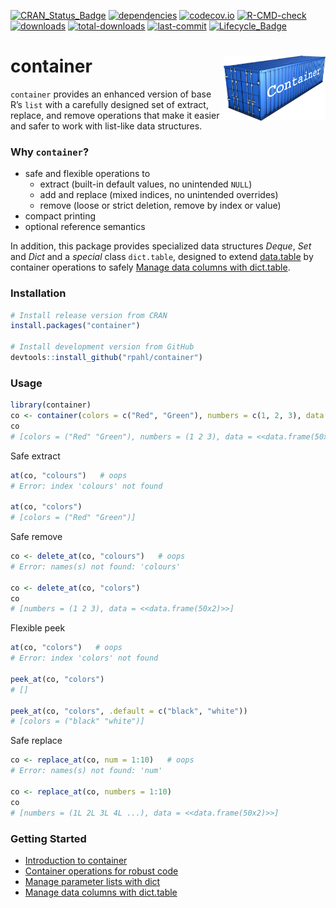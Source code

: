 
<!-- README.md is generated from README.Rmd. Please edit that file -->
<!-- badges: start -->

[![CRAN_Status_Badge](https://www.r-pkg.org/badges/version/container)](https://cran.r-project.org/package=container)
[![dependencies](https://tinyverse.netlify.com/badge/container)](https://CRAN.R-project.org/package=container)
[![codecov.io](https://codecov.io/github/rpahl/container/coverage.svg?branch=master)](https://codecov.io/github/rpahl/container?branch=master)
[![R-CMD-check](https://github.com/rpahl/container/workflows/R-CMD-check/badge.svg)](https://github.com/rpahl/container/actions)
[![downloads](https://cranlogs.r-pkg.org/badges/container?color=3aa9e8)](https://www.r-pkg.org:443/pkg/container)
[![total-downloads](http://cranlogs.r-pkg.org/badges/grand-total/container)](https://cran.r-project.org/package=container)
[![last-commit](https://img.shields.io/github/last-commit/rpahl/container)](https://cran.r-project.org/package=container)
[![Lifecycle_Badge](https://img.shields.io/badge/lifecycle-stable-green.svg)](https://cran.r-project.org/package=container)

<!-- badges: end -->

# container <img src="man/figures/logo.png" align="right" width="163" height="104"/>

`container` provides an enhanced version of base R’s `list` with a
carefully designed set of extract, replace, and remove operations that
make it easier and safer to work with list-like data structures.

### Why `container`?

-   safe and flexible operations to
    -   extract (built-in default values, no unintended `NULL`)
    -   add and replace (mixed indices, no unintended overrides)
    -   remove (loose or strict deletion, remove by index or value)
-   compact printing
-   optional reference semantics

In addition, this package provides specialized data structures *Deque*,
*Set* and *Dict* and a *special* class `dict.table`, designed to extend
[data.table](https://CRAN.R-project.org/package=data.table) by container
operations to safely [Manage data columns with
dict.table](https://rpahl.github.io/container/articles/manage-data-columns.html).

### Installation

``` r
# Install release version from CRAN
install.packages("container")

# Install development version from GitHub
devtools::install_github("rpahl/container")
```

### Usage

``` r
library(container)
co <- container(colors = c("Red", "Green"), numbers = c(1, 2, 3), data = cars)
co
# [colors = ("Red" "Green"), numbers = (1 2 3), data = <<data.frame(50x2)>>]
```

Safe extract

``` r
at(co, "colours")   # oops
# Error: index 'colours' not found

at(co, "colors")
# [colors = ("Red" "Green")]
```

Safe remove

``` r
co <- delete_at(co, "colours")   # oops
# Error: names(s) not found: 'colours'

co <- delete_at(co, "colors")
co
# [numbers = (1 2 3), data = <<data.frame(50x2)>>]
```

Flexible peek

``` r
at(co, "colors")   # oops
# Error: index 'colors' not found

peek_at(co, "colors")
# []

peek_at(co, "colors", .default = c("black", "white"))
# [colors = ("black" "white")]
```

Safe replace

``` r
co <- replace_at(co, num = 1:10)   # oops
# Error: names(s) not found: 'num'

co <- replace_at(co, numbers = 1:10)
co
# [numbers = (1L 2L 3L 4L ...), data = <<data.frame(50x2)>>]
```

### Getting Started

-   [Introduction to
    container](https://rpahl.github.io/container/articles/container.html)
-   [Container operations for robust
    code](https://rpahl.github.io/container/articles/code-development.html)
-   [Manage parameter lists with
    dict](https://rpahl.github.io/container/articles/parameter-list.html)
-   [Manage data columns with
    dict.table](https://rpahl.github.io/container/articles/manage-data-columns.html)

